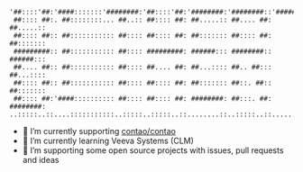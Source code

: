 ```
'##::::'##:'####:::::::'########:'##::::'##:'########:'########::'########:
 ##:::: ##:. ##::::::::... ##..:: ##:::: ##: ##.....:: ##.... ##: ##.....::
 ##:::: ##:: ##::::::::::: ##:::: ##:::: ##: ##::::::: ##:::: ##: ##:::::::
 #########:: ##::::::::::: ##:::: #########: ######::: ########:: ######:::
 ##.... ##:: ##::::::::::: ##:::: ##.... ##: ##...:::: ##.. ##::: ##...::::
 ##:::: ##:: ##::::::::::: ##:::: ##:::: ##: ##::::::: ##::. ##:: ##:::::::
 ##:::: ##:'####:::::::::: ##:::: ##:::: ##: ########: ##:::. ##: ########:
..:::::..::....:::::::::::..:::::..:::::..::........::..:::::..::........::
```
- 🔭 I’m currently supporting [contao/contao](https://github.com/contao/contao)
- 🌱 I’m currently learning Veeva Systems (CLM)
- 🙌 I’m supporting some open source projects with issues, pull requests and ideas
